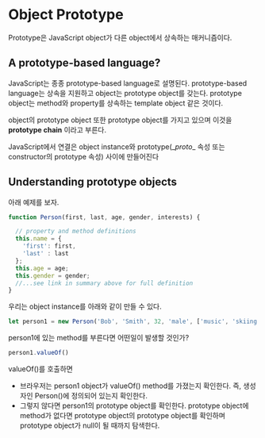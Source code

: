 # Object Prototype
Prototype은 JavaScript object가 다른 object에서 상속하는 매커니즘이다. 

## A prototype-based language?
JavaScript는 종종 prototype-based language로 설명된다. prototype-based language는 상속을 지원하고 object는 prototype object를 갖는다. prototype object는 method와 property를 상속하는 template object 같은 것이다.

object의 prototype object 또한 prototype object를 가지고 있으며 이것을 **prototype chain** 이라고 부른다.

JavaScript에서 연결은 object instance와 prototype(\__proto__ 속성 또는 constructor의 prototype 속성) 사이에 만들어진다

## Understanding prototype objects
아래 예제를 보자.
```js
function Person(first, last, age, gender, interests) {

  // property and method definitions
  this.name = {
    'first': first,
    'last' : last
  };
  this.age = age;
  this.gender = gender;
  //...see link in summary above for full definition
}
```
우리는 object instance를 아래와 같이 만들 수 있다.
```js
let person1 = new Person('Bob', 'Smith', 32, 'male', ['music', 'skiing']);
```

person1에 있는 method를 부른다면 어떤일이 발생할 것인가?
```js
person1.valueOf()
```
valueOf()를 호출하면
- 브라우저는 person1 object가 valueOf() method를 가졌는지 확인한다. 즉, 생성자인 Person()에 정의되어 있는지 확인한다.
- 그렇지 않다면 person1의 prototype object를 확인한다. prototype object에 method가 없다면 prototype object의 prototype object를 확인하며 prototype object가 null이 될 때까지 탐색한다.
